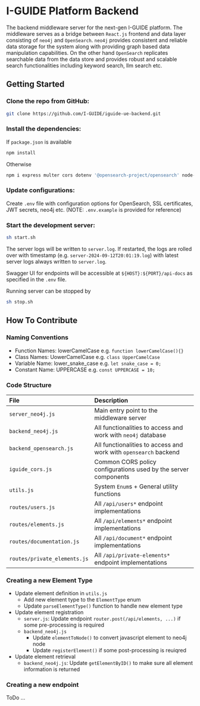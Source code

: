 # I-GUIDE Platform Backend
The backend middleware server for the next-gen I-GUIDE platform. The middleware serves as a bridge between `React.js` frontend and data layer consisting of `neo4j` and `OpenSearch`. `neo4j` provides consistent and reliable data storage for the system along with providing graph based data manipulation capabilities. On the other hand `OpenSearch` replicates searchable data from the data store and provides robust and scalable search functionalities including keyword search, llm search etc.

## Getting Started
### Clone the repo from GitHub:
```bash
git clone https://github.com/I-GUIDE/iguide-ue-backend.git
```
### Install the dependencies:
If `package.json` is available 
```bash
npm install 
```
Otherwise
```bash
npm i express multer cors dotenv '@opensearch-project/opensearch' node-fetch '@aws-sdk/client-s3' multer-s3 axios swagger-ui-express swagger-jsdoc neo4j-driver compromise bad-words sharp
```
### Update configurations:
Create `.env` file with configuration options for OpenSearch, SSL certificates, JWT secrets, neo4j etc. (NOTE: `.env.example` is provided for reference)


### Start the development server:
```bash
sh start.sh
```
The server logs will be written to `server.log`. If restarted, the logs are rolled over with timestamp (e.g. `server-2024-09-12T20:01:19.log`) with latest server logs always written to `server.log`.

Swagger UI for endpoints will be accessible at `${HOST}:${PORT}/api-docs` as specified in the `.env` file.

Running server can be stopped by 
```bash
sh stop.sh
```
## How To Contribute
### Naming Conventions
  - Function Names: lowerCamelCase e.g. `function lowerCamelCase(){}`
  - Class Names: UowerCamelCase e.g. `class UpperCamelCase`
  - Variable Name: lower_snake_case e.g. `let snake_case = 0;`
  - Constant Name: UPPERCASE e.g. `const UPPERCASE = 10;`
### Code Structure
| File  	 | Description  |
|:----------|:----------|
| `server_neo4j.js`    | Main entry point to the middleware server    |
| `backend_neo4j.js`   | All functionalities to access and work with `neo4j` database    |
| `backend_opensearch.js`   | All functionalities to access and work with `opensearch` backend    |
| `iguide_cors.js`     | Common CORS policy configurations used by the server components |
| `utils.js`     | System `Enum`s + General utility functions |
| `routes/users.js`    | All `/api/users*` endpoint implementations    |
| `routes/elements.js`    | All `/api/elements*` endpoint implementations    |
| `routes/documentation.js`| All `/api/document*` endpoint implementations    |
| `routes/private_elements.js`| All `/api/private-elements*` endpoint implementations    |


### Creating a new Element Type
  - Update element definition in `utils.js`
    - Add new element type to the `ElementType` enum
    - Update `parseElementType()` function to handle new element type
  - Update element registration
    - `server.js`: Update endpoint `router.post(/api/elements, ...)` if some pre-processing is required
    - `backend_neo4j.js`
      - Update `elementToNode()` to convert javascript element to neo4j node
      - Update `registerElement()` if some post-processing is reuiqred
   - Update element retrieval
     - `backend_neo4j.js`: Update `getElementByID()` to make sure all element information is returned
### Creating a new endpoint
ToDo ...
